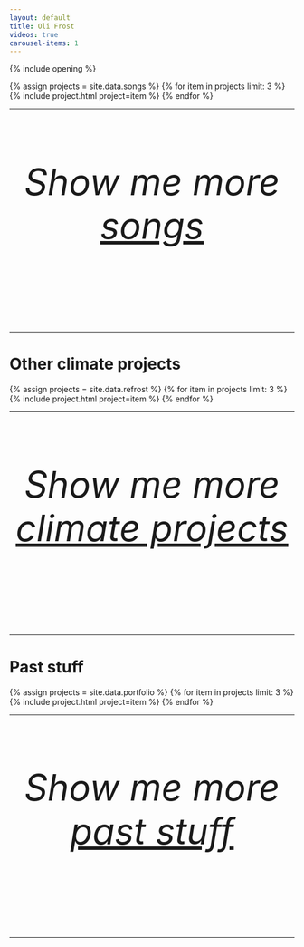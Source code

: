 ```yaml
---
layout: default
title: Oli Frost
videos: true
carousel-items: 1
---
```


<style>

  h6 {
    text-align: center;
    font-size: 4rem;

  }

  h6 a {
    white-space: nowrap;
  }



</style>

{% include opening %}

<div class="posts" markdown="0">
  {% assign projects = site.data.songs %}
  {% for item in projects limit: 3 %}
        {% include project.html project=item %}
  {% endfor %}
</div>

---

###### Show me more [songs](/songs/)

---

# Other climate projects

<div class="posts" markdown="0">
  {% assign projects = site.data.refrost %}
  {% for item in projects limit: 3 %}
        {% include project.html project=item %}
  {% endfor %}
</div>

---

###### Show me more [climate projects](/refrost/)


---

# Past stuff

<div class="posts" markdown="0">
  {% assign projects = site.data.portfolio %}
  {% for item in projects limit: 3 %}
        {% include project.html project=item %}
  {% endfor %}
</div>


---

###### Show me more [past stuff](/archive/)

---